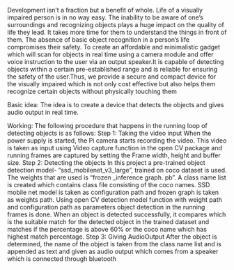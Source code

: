 Development isn’t a fraction but a benefit of whole. Life of a visually impaired person is in no way easy. The inability to be aware of one’s surroundings and recognizing objects plays a huge impact on the quality of life they lead. It takes more time for them to understand the things in front of them. The absence of basic object recognition in a person’s life compromises their safety. To create an affordable and minimalistic gadget which will scan for objects in real time using a camera 
module and offer voice instruction to the user via an output speaker.It is capable of detecting objects within a certain pre-established range and is reliable for ensuring the safety of the user.Thus, we provide a secure and compact device for the visually impaired which is not only cost 
effective but also helps them recognize certain objects without physically touching them

Basic idea:
The idea is to create a device that detects the objects and gives audio output in real time. 

Working:
The following procedure that happens in the running loop of detecting objects is as follows: 
Step 1: Taking the video input When the power supply is started, the Pi camera 
starts recording the video. This video is taken as input using Video capture function in the open 
CV package and running frames are captured by setting the Frame width, height and buffer size.
Step 2: Detecting the objects In this project a pre-trained object detection 
model- “ssd_mobilenet_v3_large”, trained on coco dataset is used. The weights that are used 
is “frozen _inference graph. pb”. A class name list is created which contains class 
file consisting of the coco names. SSD mobile net model is taken as configuration path and 
frozen graph is taken as weights path. Using open CV detection model function with weight 
path and configuration path as parameters object detection in the running frames is done.
When an object is detected successfully, it compares which is the suitable match for the 
detected object in the trained dataset and matches if the percentage is above 60% or the 
coco name which has highest match percentage.
Step 3: Giving AudioOutput
After the object is determined, the name of the object is taken from the class name list and is 
appended as text and given as audio output which comes from a speaker which is connected through bluetooth
